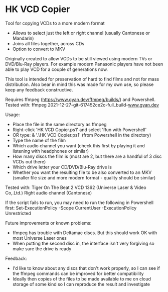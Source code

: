 # HK VCD Copier
Tool for copying VCDs to a more modern format

- Allows to select just the left or right channel (usually Cantonese or Mandarin)
- Joins all files together, across CDs
- Option to convert to MKV


Originally created to allow VCDs to be still viewed using modern TVs or DVD/Blu-Ray players. For example modern Panasonic players have not been able to play VCD for a couple of generations now.

This tool is intended for preservation of hard to find films and not for mass distribution. Also bear in mind this was made for my own use, so please keep any feedback constructive.

Requires ffmpeg (https://www.gyan.dev/ffmpeg/builds/) and Powershell.
Tested with: ffmpeg 2021-12-27-git-617452ce2c-full_build-www.gyan.dev

Usage:
- Place the file in the same directory as ffmpeg
- Right-click 'HK VCD Copier.ps1' and select 'Run with Powershell'
- OR type: & '.\HK VCD Copier.ps1' (from Powershell in the directory)
- Type the name of the film
- Which audio channel you want (check this first by playing it and listening with headphones or similar)
- How many discs the film is (most are 2, but there are a handful of 3 disc VCDs out there)
- Which drive letter your CD/DVD/Blu-Ray drive is
- Whether you want the resulting file to be also converted to an MKV (smaller file size and more modern format - quality should be similar)

Tested with:
Tiger On The Beat 2 VCD 1362 (Universe Laser & Video Co,.Ltd.)
Right audio channel (Cantonese)


If the script fails to run, you may need to run the following in Powershell first:
Set-ExecutionPolicy -Scope CurrentUser -ExecutionPolicy Unrestricted


Future improvements or known problems:
- ffmpeg has trouble with Deltamac discs. But this should work OK with most Universe Laser ones
- When putting the second disc in, the interface isn't very forgiving so make sure the drive is ready


Feedback:
- I'd like to know about any discs that don't work properly, so I can see if the ffmpeg commands can be improved for better compatibility
- Ideally then copies of the files to be made available to me on cloud storage of some kind so I can reproduce the result and investigate
